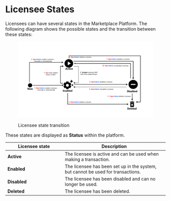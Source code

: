 # Licensee States

Licensees can have several states in the Marketplace Platform.  The following diagram shows the possible states and the transition between these states:

<figure><img src="../../../.gitbook/assets/Licensee (1).png" alt=""><figcaption><p>Licensee state transition</p></figcaption></figure>

These states are displayed as **Status** within the platform.&#x20;

<table><thead><tr><th width="166">Licensee state</th><th>Description</th></tr></thead><tbody><tr><td><strong>Active</strong></td><td>The licensee is active and can be used when making a transaction.</td></tr><tr><td><strong>Enabled</strong></td><td>The licensee has been set up in the system, but cannot be used for transactions. </td></tr><tr><td><strong>Disabled</strong></td><td>The licensee has been disabled and can no longer be used.</td></tr><tr><td><strong>Deleted</strong></td><td>The licensee has been deleted.</td></tr></tbody></table>
